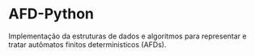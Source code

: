 # AFD-Python
Implementação da estruturas de dados e algoritmos para representar e tratar autômatos finitos deterministicos (AFDs).
